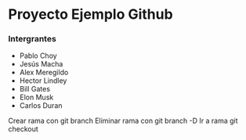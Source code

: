 # Proyecto Ejemplo Github

### Intergrantes

- Pablo Choy
- Jesús Macha
- Alex Meregildo
- Hector Lindley
- Bill Gates
- Elon Musk
- Carlos Duran

Crear rama con git branch <nombre rama>
Eliminar rama con git branch -D <nombre rama>
Ir a rama git checkout <nombre rama>